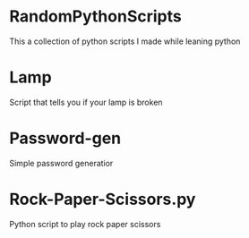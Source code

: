 # RandomPythonScripts
This a collection of python scripts I made while leaning python
# Lamp
Script that tells you if your lamp is broken
# Password-gen
Simple password generatior
# Rock-Paper-Scissors.py
Python script to play rock paper scissors
